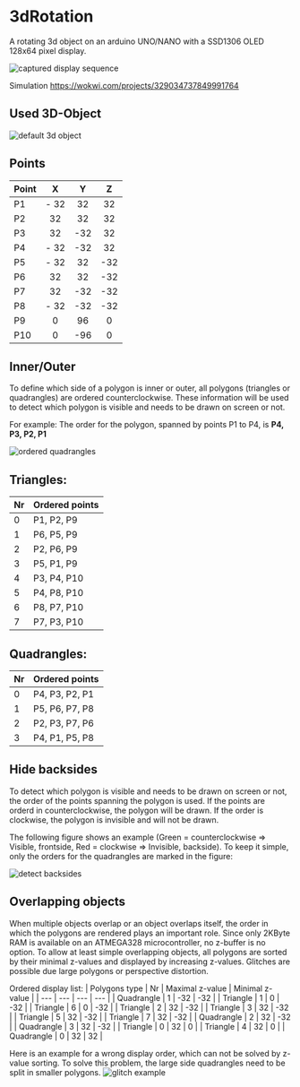 # 3dRotation
A rotating 3d object on an arduino UNO/NANO with a SSD1306 OLED 128x64 pixel display.

![captured display sequence](/assets/images/Capture.gif) 

Simulation https://wokwi.com/projects/329034737849991764

## Used 3D-Object
![default 3d object](/assets/images/Object.svg)

## Points
| Point | X | Y | Z |
| --- | :---: | :---: | :---: |
| P1 | - 32 | 32 | 32 |
| P2 | 32 | 32 | 32 |
| P3 | 32 | -32 | 32 |
| P4 | - 32 | -32 | 32 |
| P5 | - 32 | 32 | -32 |
| P6 | 32 | 32 | -32 |
| P7 | 32 | -32 | -32 |
| P8 | - 32 | -32 | -32 |
| P9 | 0 | 96 | 0 |
| P10 | 0 | -96 | 0 |

## Inner/Outer
To define which side of a polygon is inner or outer, all polygons (triangles or quadrangles) are ordered counterclockwise. These information will be used to detect which polygon is visible and needs to be drawn on screen or not. 

For example: The order for the polygon, spanned by points P1 to P4, is **P4, P3, P2, P1**

![ordered quadrangles](/assets/images/OrderedQuadrangle.svg)

## Triangles:
| Nr | Ordered points |
| --- | --- |
| 0 | P1, P2, P9 |
| 1 | P6, P5, P9 |
| 2 | P2, P6, P9 |
| 3 | P5, P1, P9 |
| 4 | P3, P4, P10 |
| 5 | P4, P8, P10 |
| 6 | P8, P7, P10 |
| 7 | P7, P3, P10 |

## Quadrangles:
| Nr | Ordered points |
| --- | --- |
| 0 | P4, P3, P2, P1 |
| 1 | P5, P6, P7, P8 |
| 2 | P2, P3, P7, P6 |
| 3 | P4, P1, P5, P8 |

## Hide backsides
To detect which polygon is visible and needs to be drawn on screen or not, the order of the points spanning the polygon is used. If the points are orderd in counterclockwise, the polygon will be drawn. If the order is clockwise, the polygon is invisible and will not be drawn.

The following figure shows an example (Green = counterclockwise => Visible, frontside, Red = clockwise => Invisible, backside). To keep it simple, only the orders for the quadrangles are marked in the figure: 

![detect backsides](/assets/images/DetectBacksides.svg)

## Overlapping objects
When multiple objects overlap or an object overlaps itself, the order in which the polygons are rendered plays an important role. Since only 2KByte RAM is available on an ATMEGA328 microcontroller, no z-buffer is no option. To allow at least simple overlapping objects, all polygons are sorted by their minimal z-values and displayed by increasing z-values. Glitches are possible due large polygons or perspective distortion.

Ordered display list:
| Polygons type | Nr | Maximal z-value | Minimal z-value |
| --- | --- | --- | --- |
| Quadrangle | 1 | -32 | -32 |
| Triangle | 1 | 0 | -32 |
| Triangle | 6 | 0 | -32 |
| Triangle | 2 | 32 | -32 |
| Triangle | 3 | 32 | -32 |
| Triangle | 5 | 32 | -32 |
| Triangle | 7 | 32 | -32 |
| Quadrangle | 2 | 32 | -32 |
| Quadrangle | 3 | 32 | -32 |
| Triangle | 0 | 32 | 0 |
| Triangle | 4 | 32 | 0 |
| Quadrangle | 0 | 32 | 32 |

Here is an example for a wrong display order, which can not be solved by z-value sorting. To solve this problem, the large side quadrangles need to be split in smaller polygons.
![glitch example](/assets/images/glitch.png) 
